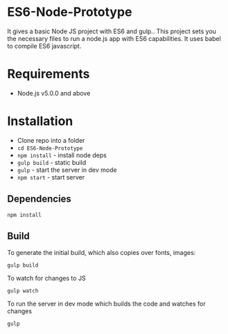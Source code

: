 # ES6-Node-Prototype
It gives a basic Node JS project with ES6 and gulp..
This project sets you the necessary files to run a node.js app with ES6 capabilities. It uses babel to compile ES6
javascript.

Requirements
============

* Node.js v5.0.0 and above

Installation
============

* Clone repo into a folder
* `cd ES6-Node-Prototype`
* `npm install` - install node deps
* `gulp build` - static build
* `gulp` - start the server in dev mode
* `npm start` - start server

Dependencies
------------

	npm install


Build
------

To generate the initial build, which also copies over fonts, images:

	gulp build

To watch for changes to JS

	gulp watch

To run the server in dev mode which builds the code and watches for changes

  	gulp
